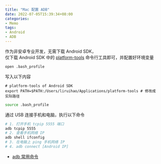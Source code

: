 ```yaml
---
title: "Mac 配置 ADB"
date: 2022-07-05T15:39:34+08:00
categories:
- Memo
tags:
- Android
- ADB
---
```


作为非安卓专业开发，无需下载 Android SDK，  
仅下载 Android SDK 中的 [platform-tools](https://developer.android.com/studio/releases/platform-tools?hl=zh-cn) 命令行工具即可，并配置好环境变量

```bash
open .bash_profile
```

写入以下内容

```
# platform-tools of Android SDK
export PATH=$PATH:/Users/liruihao/Applications/platform-tools # 修改成实际路径
```

```bash
source .bash_profile
```

通过 USB 连接手机和电脑，执行以下命令

```bash
# 1. 打开手机 tcpip 5555 端口
adb tcpip 5555
# 2. 查看手机网络 IP
adb shell ifconfig
# 3. 在电脑上 ping 手机网络 IP
# 4. adb connect [Android IP]
```

- [adb 常用命令](https://blog.csdn.net/m0_55039968/article/details/124274084) 